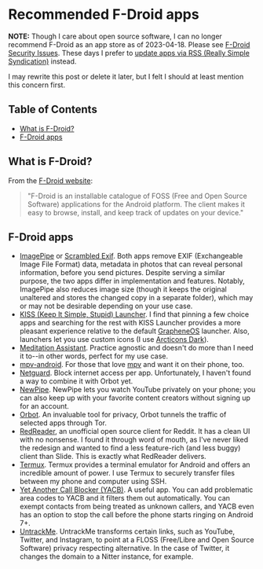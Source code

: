 # Recommended F-Droid apps

**NOTE:** Though I care about open source software, I can no longer
recommend F-Droid as an app store as of 2023-04-18. Please see [F-Droid
Security
Issues](https://privsec.dev/posts/android/f-droid-security-issues/).
These days I prefer to [update apps via RSS (Really Simple
Syndication)](https://www.privacyguides.org/en/android/#manually-with-rss-notifications)
instead.

I may rewrite this post or delete it later, but I felt I should at least
mention this concern first.

## Table of Contents

<!-- mtoc-start -->

- [What is F-Droid?](#what-is-f-droid)
- [F-Droid apps](#f-droid-apps)

<!-- mtoc-end -->

## What is F-Droid?

From the [F-Droid website](https://www.f-droid.org/):

> "F-Droid is an installable catalogue of FOSS (Free and Open Source
> Software) applications for the Android platform. The client makes it
> easy to browse, install, and keep track of updates on your device."

## F-Droid apps

- [ImagePipe](https://f-droid.org/en/packages/de.kaffeemitkoffein.imagepipe/)
  or [Scrambled
  Exif](https://f-droid.org/en/packages/com.jarsilio.android.scrambledeggsif/).
  Both apps remove EXIF (Exchangeable Image File Format) data, metadata in
  photos that can reveal personal information, before you send pictures.
  Despite serving a similar purpose, the two apps differ in implementation
  and features. Notably, ImagePipe also reduces image size (though it
  keeps the original unaltered and stores the changed copy in a separate
  folder), which may or may not be desirable depending on your use case.
- [KISS (Keep It Simple, Stupid)
  Launcher](https://f-droid.org/en/packages/fr.neamar.kiss/). I find that
  pinning a few choice apps and searching for the rest with KISS Launcher
  provides a more pleasant experience relative to the default
  [GrapheneOS](https://grapheneos.org/) launcher. Also, launchers let you
  use custom icons (I use [Arcticons
  Dark](https://f-droid.org/en/packages/com.donnnno.arcticons/)).
- [Meditation
  Assistant](https://f-droid.org/en/packages/sh.ftp.rocketninelabs.meditationassistant.opensource/).
  Practice agnostic and doesn't do more than I need it to--in other words,
  perfect for my use case.
- [mpv-android](https://f-droid.org/en/packages/is.xyz.mpv/). For those
  that love [mpv](https://mpv.io/) and want it on their phone, too.
- [Netguard](https://netguard.me/). Block internet access per app.
  Unfortunately, I haven't found a way to combine it with Orbot yet.
- [NewPipe](https://newpipe.net/). NewPipe lets you watch YouTube
  privately on your phone; you can also keep up with your favorite content
  creators without signing up for an account.
- [Orbot](https://guardianproject.info/apps/org.torproject.android/). An
  invaluable tool for privacy, Orbot tunnels the traffic of selected apps
  through Tor.
- [RedReader](https://f-droid.org/packages/org.quantumbadger.redreader/),
  an unofficial open source client for Reddit. It has a clean UI with no
  nonsense. I found it through word of mouth, as I've never liked the
  redesign and wanted to find a less feature-rich (and less buggy) client
  than Slide. This is exactly what RedReader delivers.
- [Termux](https://termux.com/). Termux provides a terminal emulator for
  Android and offers an incredible amount of power. I use Termux to
  securely transfer files between my phone and computer using SSH.
- [Yet Another Call Blocker
  (YACB)](https://f-droid.org/en/packages/dummydomain.yetanothercallblocker/).
  A useful app. You can add problematic area codes to YACB and it filters
  them out automatically. You can exempt contacts from being treated as
  unknown callers, and YACB even has an option to stop the call before the
  phone starts ringing on Android 7+.
- [UntrackMe](https://f-droid.org/en/packages/app.fedilab.nitterizeme/).
  UntrackMe transforms certain links, such as YouTube, Twitter, and
  Instagram, to point at a FLOSS (Free/Libre and Open Source Software)
  privacy respecting alternative. In the case of Twitter, it changes the
  domain to a Nitter instance, for example.
